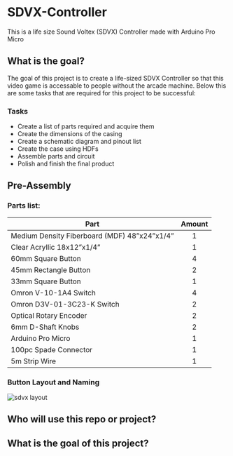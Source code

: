 # SDVX-Controller
This is a life size Sound Voltex (SDVX) Controller made with Arduino Pro Micro

## What is the goal?
The goal of this project is to create a life-sized SDVX Controller so that this video game is accessable to people without the arcade machine. Below this are some tasks that are required for this project to be successful: 

### Tasks
- Create a list of parts required and acquire them
- Create the dimensions of the casing
- Create a schematic diagram and pinout list
- Create the case using HDFs
- Assemble parts and circuit 
- Polish and finish the final product

## Pre-Assembly

### Parts list: 
| Part | Amount |
| ----------- | :-----------: |
| Medium Density Fiberboard (MDF) 48”x24”x1/4” | 1 | 
|  Clear Acryllic 18x12”x1/4” | 1 |
| 60mm Square Button | 4 |
| 45mm Rectangle Button | 2 |
| 33mm Square Button | 1 |
| Omron V-10-1A4 Switch | 4 |
| Omron D3V-01-3C23-K Switch | 2 |
| Optical Rotary Encoder | 2 |
| 6mm D-Shaft Knobs | 2 |
| Arduino Pro Micro | 1 |
| 100pc Spade Connector | 1 |
| 5m Strip Wire | 1 |

### Button Layout and Naming
![sdvx layout](https://user-images.githubusercontent.com/67884995/209450498-75a98e8d-c59a-4119-a280-958cf7c1a38d.png)


## Who will use this repo or project?


## What is the goal of this project?

